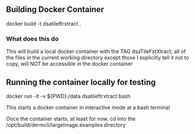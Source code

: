 ## Building Docker Container

docker build -t dsatileftrxtract .

### What does this do
This will build a local docker container with the TAG dsaTileFxtXtract;
all of the files in the current working directory except those I explicitly tell
it not to copy, will NOT be accessible in the docker container

## Running the container locally for testing

   docker run -it -v ${PWD}:/data dsatileftrxtract bash

This starts a docker container in interactive mode at a bash terminal

Once the container starts, at least for now, cd into the /opt/build/dermcli/largeImage.examples directory 

